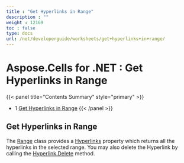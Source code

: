 ```yaml
---
title : "Get Hyperlinks in Range" 
description : "" 
weight : 12169 
toc : false
type: docs
url: /net/developerguide/worksheets/get+hyperlinks+in+range/
---
```


# Aspose.Cells for .NET : Get Hyperlinks in Range


{{< panel title="Contents Summary" style="primary" >}}
*   1 [Get Hyperlinks in Range](#get-hyperlinks-in-range)
{{< /panel >}}
 

## Get Hyperlinks in Range

The [Range](https://apireference.aspose.com/net/cells/aspose.cells/range) class provides a [Hyperlinks](https://apireference.aspose.com/net/cells/aspose.cells/range/properties/hyperlinks) property which returns all the hyperlinks in the selected range. You may also delete the Hyperlink by calling the [Hyperlink.Delete](https://apireference.aspose.com/net/cells/aspose.cells/hyperlink/methods/delete) method.


